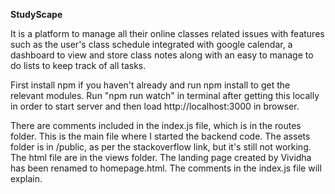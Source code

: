 **StudyScape**

It is a platform to manage all their online classes related issues with features such as the user's class schedule integrated with google calendar, a dashboard to view and store class notes along with an easy to manage to do lists to keep track of all tasks. 


First install npm if you haven't already and run npm install to get the relevant modules. Run "npm run watch" in terminal after getting this locally in order to start server and then load http://localhost:3000 in browser. 

There are comments included in the index.js file, which is in the routes folder. This is the main file where I started the backend code. The assets folder is in /public, as per the stackoverflow link, but it's still not working. The html file are in the views folder. The landing page created by Vividha has been renamed to homepage.html. The comments in the index.js file will explain. 
